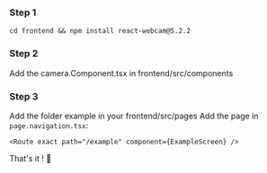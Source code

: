### Step 1
`cd frontend && npm install react-webcam@5.2.2`

### Step 2
Add the camera.Component.tsx in frontend/src/components

### Step 3
Add the folder example in your frontend/src/pages
Add the page in `page.navigation.tsx`:<br/>
```
<Route exact path="/example" component={ExampleScreen} />
```

That's it ! :rocket: